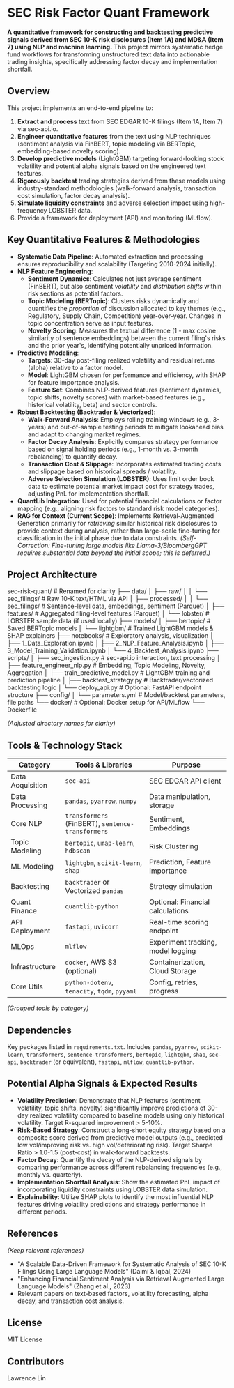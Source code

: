 # SEC Risk Factor Quant Framework

**A quantitative framework for constructing and backtesting predictive signals derived from SEC 10-K risk disclosures (Item 1A) and MD&A (Item 7) using NLP and machine learning.** This project mirrors systematic hedge fund workflows for transforming unstructured text data into actionable trading insights, specifically addressing factor decay and implementation shortfall.

## Overview

This project implements an end-to-end pipeline to:
1.  **Extract and process** text from SEC EDGAR 10-K filings (Item 1A, Item 7) via sec-api.io.
2.  **Engineer quantitative features** from the text using NLP techniques (sentiment analysis via FinBERT, topic modeling via BERTopic, embedding-based novelty scoring).
3.  **Develop predictive models** (LightGBM) targeting forward-looking stock volatility and potential alpha signals based on the engineered text features.
4.  **Rigorously backtest** trading strategies derived from these models using industry-standard methodologies (walk-forward analysis, transaction cost simulation, factor decay analysis).
5.  **Simulate liquidity constraints** and adverse selection impact using high-frequency LOBSTER data.
6.  Provide a framework for deployment (API) and monitoring (MLflow).

## Key Quantitative Features & Methodologies

*   **Systematic Data Pipeline**: Automated extraction and processing ensures reproducibility and scalability (Targeting 2010-2024 initially).
*   **NLP Feature Engineering**:
    *   **Sentiment Dynamics**: Calculates not just average sentiment (FinBERT), but also sentiment *volatility* and *distribution shifts* within risk sections as potential factors.
    *   **Topic Modeling (BERTopic)**: Clusters risks dynamically and quantifies the *proportion* of discussion allocated to key themes (e.g., Regulatory, Supply Chain, Competition) year-over-year. Changes in topic concentration serve as input features.
    *   **Novelty Scoring**: Measures the textual difference (1 - max cosine similarity of sentence embeddings) between the current filing's risks and the prior year's, identifying potentially unpriced information.
*   **Predictive Modeling**:
    *   **Targets**: 30-day post-filing realized volatility and residual returns (alpha) relative to a factor model.
    *   **Model**: LightGBM chosen for performance and efficiency, with SHAP for feature importance analysis.
    *   **Feature Set**: Combines NLP-derived features (sentiment dynamics, topic shifts, novelty scores) with market-based features (e.g., historical volatility, beta) and sector controls.
*   **Robust Backtesting (Backtrader & Vectorized)**:
    *   **Walk-Forward Analysis**: Employs rolling training windows (e.g., 3-years) and out-of-sample testing periods to mitigate lookahead bias and adapt to changing market regimes.
    *   **Factor Decay Analysis**: Explicitly compares strategy performance based on signal holding periods (e.g., 1-month vs. 3-month rebalancing) to quantify decay.
    *   **Transaction Cost & Slippage**: Incorporates estimated trading costs and slippage based on historical spreads / volatility.
    *   **Adverse Selection Simulation (LOBSTER)**: Uses limit order book data to estimate potential market impact cost for strategy trades, adjusting PnL for implementation shortfall.
*   **QuantLib Integration**: Used for potential financial calculations or factor mapping (e.g., aligning risk factors to standard risk model categories).
*   **RAG for Context (Current Scope)**: Implements Retrieval-Augmented Generation primarily for *retrieving* similar historical risk disclosures to provide context during analysis, rather than large-scale fine-tuning for classification in the initial phase due to data constraints. *(Self-Correction: Fine-tuning large models like Llama-3/BloombergGPT requires substantial data beyond the initial scope; this is deferred.)*

## Project Architecture
sec-risk-quant/ # Renamed for clarity
├── data/
│ ├── raw/
│ │ └── sec_filings/ # Raw 10-K text/HTML via API
│ ├── processed/
│ │ └── sec_filings/ # Sentence-level data, embeddings, sentiment (Parquet)
│ ├── features/ # Aggregated filing-level features (Parquet)
│ └── lobster/ # LOBSTER sample data (if used locally)
├── models/
│ ├── bertopic/ # Saved BERTopic models
│ └── lightgbm/ # Trained LightGBM models & SHAP explainers
├── notebooks/ # Exploratory analysis, visualization
│ ├── 1_Data_Exploration.ipynb
│ ├── 2_NLP_Feature_Analysis.ipynb
│ ├── 3_Model_Training_Validation.ipynb
│ └── 4_Backtest_Analysis.ipynb
├── scripts/
│ ├── sec_ingestion.py # sec-api.io interaction, text processing
│ ├── feature_engineer_nlp.py # Embedding, Topic Modeling, Novelty, Aggregation
│ ├── train_predictive_model.py # LightGBM training and prediction pipeline
│ ├── backtest_strategy.py # Backtrader/vectorized backtesting logic
│ └── deploy_api.py # Optional: FastAPI endpoint structure
├── config/
│ └── parameters.yml # Model/backtest parameters, file paths
└── docker/ # Optional: Docker setup for API/MLflow
└── Dockerfile

*(Adjusted directory names for clarity)*

## Tools & Technology Stack

| Category | Tools & Libraries | Purpose |
|---|---|---|
| Data Acquisition | `sec-api` | SEC EDGAR API client |
| Data Processing | `pandas`, `pyarrow`, `numpy` | Data manipulation, storage |
| Core NLP | `transformers` (FinBERT), `sentence-transformers` | Sentiment, Embeddings |
| Topic Modeling | `bertopic`, `umap-learn`, `hdbscan` | Risk Clustering |
| ML Modeling | `lightgbm`, `scikit-learn`, `shap` | Prediction, Feature Importance |
| Backtesting | `backtrader` or Vectorized `pandas` | Strategy simulation |
| Quant Finance | `quantlib-python` | Optional: Financial calculations |
| API Deployment | `fastapi`, `uvicorn` | Real-time scoring endpoint |
| MLOps | `mlflow` | Experiment tracking, model logging |
| Infrastructure | `docker`, AWS S3 (optional) | Containerization, Cloud Storage |
| Core Utils | `python-dotenv`, `tenacity`, `tqdm`, `pyyaml` | Config, retries, progress |

*(Grouped tools by category)*

## Dependencies

Key packages listed in `requirements.txt`. Includes `pandas`, `pyarrow`, `scikit-learn`, `transformers`, `sentence-transformers`, `bertopic`, `lightgbm`, `shap`, `sec-api`, `backtrader` (or equivalent), `fastapi`, `mlflow`, `quantlib-python`.

## Potential Alpha Signals & Expected Results

*   **Volatility Prediction**: Demonstrate that NLP features (sentiment volatility, topic shifts, novelty) significantly improve predictions of 30-day realized volatility compared to baseline models using only historical volatility. Target R-squared improvement > 5-10%.
*   **Risk-Based Strategy**: Construct a long-short equity strategy based on a composite score derived from predictive model outputs (e.g., predicted low vol/improving risk vs. high vol/deteriorating risk). Target Sharpe Ratio > 1.0-1.5 (post-cost) in walk-forward backtests.
*   **Factor Decay**: Quantify the decay of the NLP-derived signals by comparing performance across different rebalancing frequencies (e.g., monthly vs. quarterly).
*   **Implementation Shortfall Analysis**: Show the estimated PnL impact of incorporating liquidity constraints using LOBSTER data simulation.
*   **Explainability**: Utilize SHAP plots to identify the most influential NLP features driving volatility predictions and strategy performance in different periods.

## References

*(Keep relevant references)*
- "A Scalable Data-Driven Framework for Systematic Analysis of SEC 10-K Filings Using Large Language Models" (Daimi & Iqbal, 2024)
- "Enhancing Financial Sentiment Analysis via Retrieval Augmented Large Language Models" (Zhang et al., 2023)
- Relevant papers on text-based factors, volatility forecasting, alpha decay, and transaction cost analysis.

## License

MIT License

## Contributors

Lawrence Lin